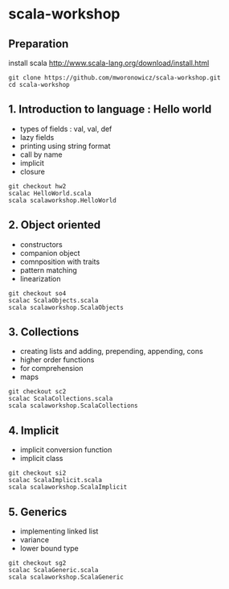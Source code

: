 # scala-workshop

## Preparation

install scala  http://www.scala-lang.org/download/install.html
```
git clone https://github.com/mworonowicz/scala-workshop.git
cd scala-workshop
```

## 1. Introduction to language : Hello world
- types of fields : val, val, def
- lazy fields
- printing using string format 
- call by name
- implicit
- closure

```
git checkout hw2
scalac HelloWorld.scala
scala scalaworkshop.HelloWorld
```

## 2. Object oriented
- constructors
- companion object
- comnposition with traits
- pattern matching
- linearization

``` 
git checkout so4
scalac ScalaObjects.scala
scala scalaworkshop.ScalaObjects
```

## 3. Collections
- creating lists and adding, prepending, appending, cons
- higher order functions
- for comprehension
- maps

```
git checkout sc2
scalac ScalaCollections.scala
scala scalaworkshop.ScalaCollections
```

## 4. Implicit
- implicit conversion function
- implicit class

```
git checkout si2
scalac ScalaImplicit.scala
scala scalaworkshop.ScalaImplicit
```

## 5. Generics
- implementing linked list
- variance
- lower bound type

```
git checkout sg2
scalac ScalaGeneric.scala
scala scalaworkshop.ScalaGeneric
```
